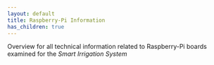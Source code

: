 ```yaml
---
layout: default
title: Raspberry-Pi Information
has_children: true
---
```


Overview for all technical information related to Raspberry-Pi boards examined for the *Smart Irrigation System*
